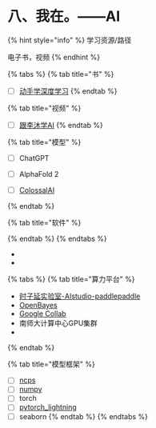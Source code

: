 # 八、我在。——AI

{% hint style="info" %}
学习资源/路径

电子书，视频
{% endhint %}

{% tabs %}
{% tab title="书" %}
* [ ] [动手学深度学习](https://zh-v2.d2l.ai/)
{% endtab %}

{% tab title="视频" %}
* [ ] [跟李沐学AI](https://space.bilibili.com/1567748478)
{% endtab %}

{% tab title="模型" %}
* [ ] ChatGPT
* [ ] AlphaFold 2
* [ ] [ColossalAI](https://colossalai.org/)


{% endtab %}

{% tab title="软件" %}

{% endtab %}
{% endtabs %}

*
*

{% tabs %}
{% tab title="算力平台" %}
* [时子延实验室-AIstudio-paddlepaddle](https://aistudio.baidu.com/aistudio/projectdetail/5588234)
* [OpenBayes](https://openbayes.com/)
* [Google Collab](https://colab.research.google.com/drive/1-MPoOR79eM\_oMg0s8Hmu0ZgEOw6-jCFG#scrollTo=GLysaga2q2uR)
* 南师大计算中心GPU集群
*
{% endtab %}

{% tab title="模型框架" %}
* [ ] [ncps](https://github.com/mlech26l/ncps)
* [ ] [numpy](https://www.numpy.org.cn/)
* [ ] torch
* [ ] [pytorch\_lightning](https://pytorch-lightning.readthedocs.io/en/stable/index.html)
* [ ] seaborn
{% endtab %}
{% endtabs %}
